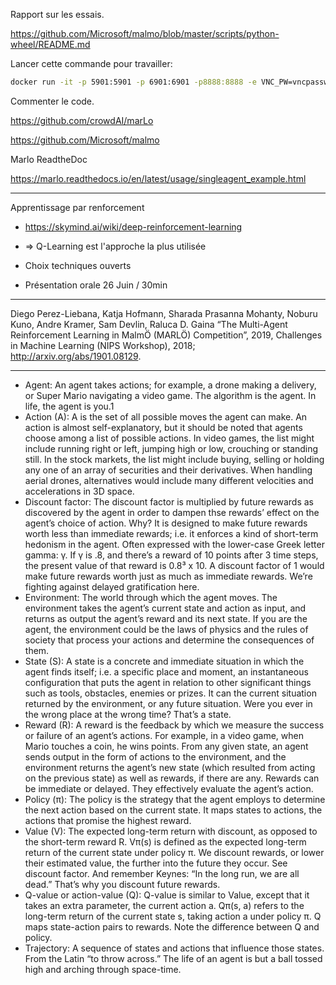 Rapport sur les essais.

https://github.com/Microsoft/malmo/blob/master/scripts/python-wheel/README.md

Lancer cette commande pour travailler:

```bash
docker run -it -p 5901:5901 -p 6901:6901 -p8888:8888 -e VNC_PW=vncpassword andkram/malmo
```

Commenter le code.

https://github.com/crowdAI/marLo

https://github.com/Microsoft/malmo

Marlo ReadtheDoc

https://marlo.readthedocs.io/en/latest/usage/singleagent_example.html

---

Apprentissage par renforcement

+ https://skymind.ai/wiki/deep-reinforcement-learning
+ => Q-Learning est l'approche la plus utilisée
+ Choix techniques ouverts


+ Présentation orale 26 Juin / 30min

---

Diego Perez-Liebana, Katja Hofmann, Sharada Prasanna Mohanty, Noburu Kuno, Andre Kramer, Sam Devlin, Raluca D. Gaina “The Multi-Agent Reinforcement Learning in MalmÖ (MARLÖ) Competition”, 2019, Challenges in Machine Learning (NIPS Workshop), 2018; <http://arxiv.org/abs/1901.08129>.

---

+ Agent: An agent takes actions; for example, a drone making a delivery, or Super Mario navigating a video game. The algorithm is the agent. In life, the agent is you.1
+ Action (A): A is the set of all possible moves the agent can make. An action is almost self-explanatory, but it should be noted that agents choose among a list of possible actions. In video games, the list might include running right or left, jumping high or low, crouching or standing still. In the stock markets, the list might include buying, selling or holding any one of an array of securities and their derivatives. When handling aerial drones, alternatives would include many different velocities and accelerations in 3D space.
+ Discount factor: The discount factor is multiplied by future rewards as discovered by the agent in order to dampen thse rewards’ effect on the agent’s choice of action. Why? It is designed to make future rewards worth less than immediate rewards; i.e. it enforces a kind of short-term hedonism in the agent. Often expressed with the lower-case Greek letter gamma: γ. If γ is .8, and there’s a reward of 10 points after 3 time steps, the present value of that reward is 0.8³ x 10. A discount factor of 1 would make future rewards worth just as much as immediate rewards. We’re fighting against delayed gratification here.
+ Environment: The world through which the agent moves. The environment takes the agent’s current state and action as input, and returns as output the agent’s reward and its next state. If you are the agent, the environment could be the laws of physics and the rules of society that process your actions and determine the consequences of them.
+ State (S): A state is a concrete and immediate situation in which the agent finds itself; i.e. a specific place and moment, an instantaneous configuration that puts the agent in relation to other significant things such as tools, obstacles, enemies or prizes. It can the current situation returned by the environment, or any future situation. Were you ever in the wrong place at the wrong time? That’s a state.
+ Reward (R): A reward is the feedback by which we measure the success or failure of an agent’s actions. For example, in a video game, when Mario touches a coin, he wins points. From any given state, an agent sends output in the form of actions to the environment, and the environment returns the agent’s new state (which resulted from acting on the previous state) as well as rewards, if there are any. Rewards can be immediate or delayed. They effectively evaluate the agent’s action.
+ Policy (π): The policy is the strategy that the agent employs to determine the next action based on the current state. It maps states to actions, the actions that promise the highest reward.
+ Value (V): The expected long-term return with discount, as opposed to the short-term reward R. Vπ(s) is defined as the expected long-term return of the current state under policy π. We discount rewards, or lower their estimated value, the further into the future they occur. See discount factor. And remember Keynes: “In the long run, we are all dead.” That’s why you discount future rewards.
+ Q-value or action-value (Q): Q-value is similar to Value, except that it takes an extra parameter, the current action a. Qπ(s, a) refers to the long-term return of the current state s, taking action a under policy π. Q maps state-action pairs to rewards. Note the difference between Q and policy.
+ Trajectory: A sequence of states and actions that influence those states. From the Latin “to throw across.” The life of an agent is but a ball tossed high and arching through space-time.
